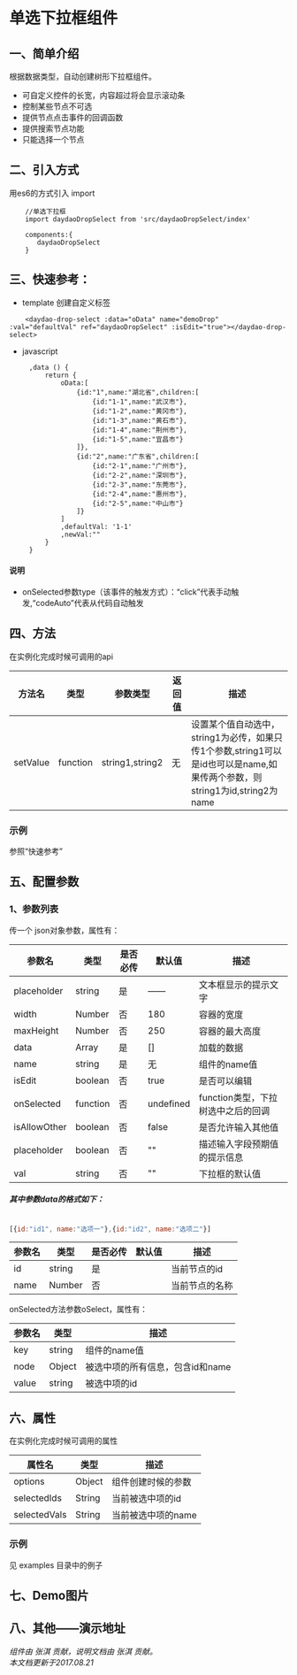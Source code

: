 # 单选下拉框组件
## 一、简单介绍
根据数据类型，自动创建树形下拉框组件。
- 可自定义控件的长宽，内容超过将会显示滚动条 
- 控制某些节点不可选
- 提供节点点击事件的回调函数
- 提供搜索节点功能
- 只能选择一个节点

## 二、引入方式

用es6的方式引入 import

```
    //单选下拉框
    import daydaoDropSelect from 'src/daydaoDropSelect/index'
    
    components:{
       daydaoDropSelect
    }
```

## 三、快速参考：

- template 创建自定义标签 <daydao-drop-select></daydao-drop-select>

```
    <daydao-drop-select :data="oData" name="demoDrop" :val="defaultVal" ref="daydaoDropSelect" :isEdit="true"></daydao-drop-select>
```
- javascript

```
     ,data () {
         return {
             oData:[
                 {id:"1",name:"湖北省",children:[
                     {id:"1-1",name:"武汉市"},
                     {id:"1-2",name:"黄冈市"},
                     {id:"1-3",name:"黄石市"},
                     {id:"1-4",name:"荆州市"},
                     {id:"1-5",name:"宜昌市"}
                 ]},
                 {id:"2",name:"广东省",children:[
                     {id:"2-1",name:"广州市"},
                     {id:"2-2",name:"深圳市"},
                     {id:"2-3",name:"东莞市"},
                     {id:"2-4",name:"惠州市"},
                     {id:"2-5",name:"中山市"}
                 ]}
             ]
             ,defaultVal: '1-1'
             ,newVal:""
         }
     }
```

#### 说明

-  onSelected参数type（该事件的触发方式）：“click”代表手动触发,“codeAuto”代表从代码自动触发

## 四、方法
在实例化完成时候可调用的api

|  **方法名** | **类型**  | **参数类型**  | **返回值**  | **描述**  |
| ------------ | ------------ | ------------ | ------------ |------------ |
| setValue | function  | string1,string2 |无|设置某个值自动选中，string1为必传，如果只传1个参数,string1可以是id也可以是name,如果传两个参数，则string1为id,string2为name |

### 示例

参照“快速参考”

## 五、配置参数

### 1、参数列表

传一个 json对象参数，属性有：

| **参数名** |  **类型** | **是否必传**  | **默认值**  | **描述**  |
| ------------ | ------------ | ------------ | ------------ | ------------ |
| placeholder  | string  | 是  | ——  | 文本框显示的提示文字  |
| width  | Number  | 否  | 180 | 容器的宽度 |
| maxHeight  | Number  | 否  | 250 | 容器的最大高度|
| data  | Array  | 是  | []  | 加载的数据 |
| name  | string  | 是  | 无 | 组件的name值  |
| isEdit  | boolean  | 否  |  true | 是否可以编辑 |
| onSelected  | function  | 否  | undefined | function类型，下拉树选中之后的回调  |
| isAllowOther  | boolean  | 否  | false | 是否允许输入其他值  |
| placeholder  | boolean  | 否  | "" | 描述输入字段预期值的提示信息  |
| val  | string  | 否  | "" | 下拉框的默认值  |

##### 其中参数data的格式如下：
```javascript

[{id:"id1", name:"选项一"},{id:"id2", name:"选项二"}]

```
| **参数名** |  **类型** | **是否必传**  | **默认值**  | **描述**  |
| ------------ | ------------ | ------------ | ------------ | ------------ |
| id  | string  | 是  |  | 当前节点的id  |
| name  | Number  | 否  |   | 当前节点的名称 |


onSelected方法参数oSelect，属性有：

| **参数名** |  **类型** |  **描述** |
| ------------ | ------------ | ------------ |
| key  | string  | 组件的name值 |
| node  | Object  | 被选中项的所有信息，包含id和name |
| value  | string  | 被选中项的id  |

## 六、属性

在实例化完成时候可调用的属性

| **属性名** |  **类型** |  **描述** |
| ------------ | ------------ | ------------ |
| options  |  Object  | 组件创建时候的参数 |
| selectedIds  | String  | 当前被选中项的id|
| selectedVals  | String  | 当前被选中项的name|

### 示例

见 examples 目录中的例子

## 七、Demo图片
 
## 八、其他——演示地址




*组件由 张淇 贡献，说明文档由 张淇 贡献。*     
*本文档更新于2017.08.21*